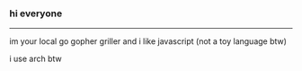 ### hi everyone
---

im your local go gopher griller and i like javascript (not a toy language btw)

i use arch btw
